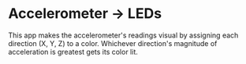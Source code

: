 Accelerometer -> LEDs
=====================

This app makes the accelerometer's readings visual by assigning each
direction (X, Y, Z) to a color. Whichever direction's magnitude of acceleration
is greatest gets its color lit.
